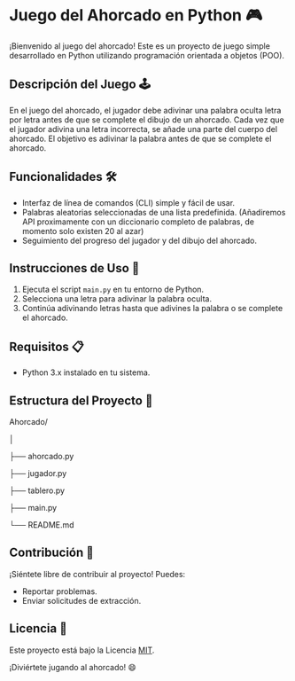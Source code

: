 # Juego del Ahorcado en Python 🎮

¡Bienvenido al juego del ahorcado! Este es un proyecto de juego simple desarrollado en Python utilizando programación orientada a objetos (POO).

## Descripción del Juego 🕹️

En el juego del ahorcado, el jugador debe adivinar una palabra oculta letra por letra antes de que se complete el dibujo de un ahorcado. Cada vez que el jugador adivina una letra incorrecta, se añade una parte del cuerpo del ahorcado. El objetivo es adivinar la palabra antes de que se complete el ahorcado.

## Funcionalidades 🛠️

- Interfaz de línea de comandos (CLI) simple y fácil de usar.
- Palabras aleatorias seleccionadas de una lista predefinida.
  (Añadiremos API proximamente con un diccionario completo de palabras, de momento solo existen 20 al azar)
- Seguimiento del progreso del jugador y del dibujo del ahorcado.

## Instrucciones de Uso 📝

1. Ejecuta el script `main.py` en tu entorno de Python.
2. Selecciona una letra para adivinar la palabra oculta.
3. Continúa adivinando letras hasta que adivines la palabra o se complete el ahorcado.

## Requisitos 📋

- Python 3.x instalado en tu sistema.

## Estructura del Proyecto 📁

Ahorcado/

│

├── ahorcado.py

├── jugador.py

├── tablero.py

├── main.py

└── README.md

## Contribución 🤝

¡Siéntete libre de contribuir al proyecto! Puedes:

- Reportar problemas.
- Enviar solicitudes de extracción.



## Licencia 📄

Este proyecto está bajo la Licencia [MIT](https://opensource.org/licenses/MIT).

¡Diviértete jugando al ahorcado! 😄

